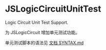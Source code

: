 # JSLogicCircuitUnitTest

Logic Circuit Unit Test Support.

为 JSLogicCircuit 增加单元测试功能。

单元测试脚本的语法见 [文档 SYNTAX.md](SYNTAX.md)